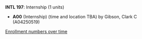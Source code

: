 **INTL 197**: Internship (1 units)

- **A00** (Internship) (time and location TBA) by Gibson, Clark C (A04250519)

[Enrollment numbers over time](./INTL197.tsv)
